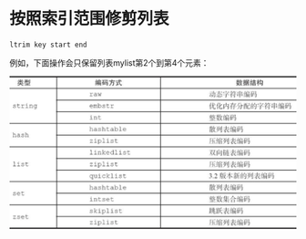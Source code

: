 # 按照索引范围修剪列表

```text
ltrim key start end
```

例如，下面操作会只保留列表mylist第2个到第4个元素：

![](../../.gitbook/assets/image%20%2898%29.png)

